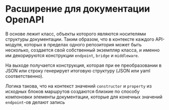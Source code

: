 # Расширение для документации OpenAPI

В основе лежит класс, объекты которого являются носителями структуры документации.
Таким образом, что в контексте каждого API-модуля, которых в пределах одного репозитория 
может быть несколько, создается свой собственный экземпляр класса, и именно им декорируются
конструкции `endpoint`, `bridge` и `middleware`.

На выходе получается конструкция, которая при ее преобразовании в JSON или строку генерирует
итоговую структуру (JSON или yaml соответственно).

Логика такова, что на контекст значений `constructor` и `property` из исходных блоков маршрутов
создаются близкие по способу компоновки элементы документации, которые для конечных значений 
`endpoint`-ов делают запись